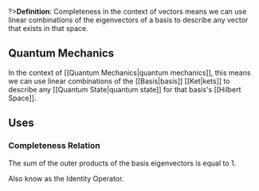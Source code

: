?>**Definition**:
Completeness in the context of vectors means we can use linear combinations of the
eigenvectors of a basis to describe any vector that exists in that space.

## Quantum Mechanics
In the context of [[Quantum Mechanics|quantum mechanics]], this means we can use
linear combinations of the [[Basis|basis]] [[Ket|kets]] to describe any
[[Quantum State|quantum state]] for that basis's [[Hilbert Space]].

## Uses
### Completeness Relation
The sum of the outer products of the basis eigenvectors is equal to 1.

Also know as the Identity Operator.
